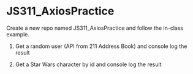 # JS311_AxiosPractice
Create a new repo named JS311_AxiosPractice and follow the in-class example.

1. Get a random user (API from 211 Address Book) and console log the result

2. Get a Star Wars character by id and console log the result